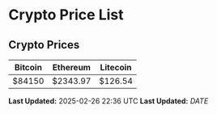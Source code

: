 # Crypto Price List

## Crypto Prices
| Bitcoin | Ethereum | Litecoin |
| ------- | -------- | -------- |
| $84150 | $2343.97 | $126.54 |
**Last Updated:** 2025-02-26 22:36 UTC
**Last Updated:** $DATE$
